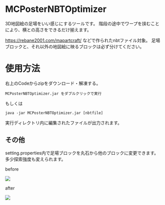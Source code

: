 # MCPosterNBTOptimizer

3D地図絵の足場をいい感じにするツールです。
階段の途中でワープを挟むことにより、横との高さをできるだけ揃えます。

https://rebane2001.com/mapartcraft/ などで作られたnbtファイル対象。
足場ブロックと、それ以外の地図絵に映るブロックは必ず分けてください。

# 使用方法
右上のCodeからzipをダウンロード・解凍する。


`MCPosterNBTOptimizer.jar をダブルクリックで実行`

もしくは

`java -jar MCPosterNBTOptimizer.jar [nbtfile]` 

実行ディレクトリ内に編集されたファイルが出力されます。

## その他
setting.properties内で足場ブロックを丸石から他のブロックに変更できます。
多少探索強度も変えられます。

before

![](https://pbs.twimg.com/media/FAi8y8NUcAAeeKa?format=jpg) 

after

![](https://pbs.twimg.com/media/FAi8y8OUUAA70aj?format=jpg) 
